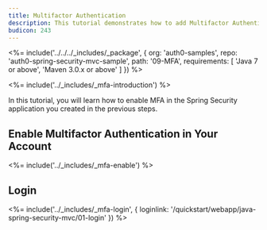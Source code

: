 ```yaml
---
title: Multifactor Authentication
description: This tutorial demonstrates how to add Multifactor Authentication to your Java Spring Security web app with Auth0.
budicon: 243
---
```


<%= include('../../../_includes/_package', {
  org: 'auth0-samples',
  repo: 'auth0-spring-security-mvc-sample',
  path: '09-MFA',
  requirements: [
    'Java 7 or above',
    'Maven 3.0.x or above'
  ]
}) %>



<%= include('../_includes/_mfa-introduction') %>

In this tutorial, you will learn how to enable MFA in the Spring Security application you created in the previous steps.

## Enable Multifactor Authentication in Your Account

<%= include('../_includes/_mfa-enable') %>

## Login

<%= include('../_includes/_mfa-login', { loginlink: '/quickstart/webapp/java-spring-security-mvc/01-login' }) %>
